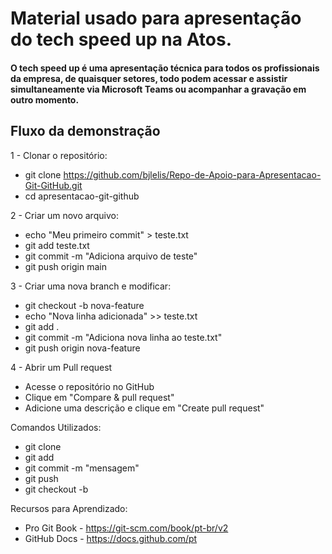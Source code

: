 # Material usado para apresentação do tech speed up na Atos. 

#### O tech speed up é uma apresentação técnica para todos os profissionais da empresa, de quaisquer setores, todo podem acessar e assistir simultaneamente via Microsoft Teams ou acompanhar a gravação em outro momento. 

## Fluxo da demonstração

1 - Clonar o repositório:
- git clone https://github.com/bjlelis/Repo-de-Apoio-para-Apresentacao-Git-GitHub.git
- cd apresentacao-git-github

2 - Criar um novo arquivo:
- echo "Meu primeiro commit" > teste.txt
- git add teste.txt
- git commit -m "Adiciona arquivo de teste"
- git push origin main

3 - Criar uma nova branch e modificar:
- git checkout -b nova-feature
- echo "Nova linha adicionada" >> teste.txt
- git add .
- git commit -m "Adiciona nova linha ao teste.txt"
- git push origin nova-feature

4 - Abrir um Pull request
- Acesse o repositório no GitHub
- Clique em "Compare & pull request"
- Adicione uma descrição e clique em "Create pull request"

Comandos Utilizados:
- git clone
- git add
- git commit -m "mensagem"
- git push
- git checkout -b

Recursos para Aprendizado:
- Pro Git Book - https://git-scm.com/book/pt-br/v2
- GitHub Docs - https://docs.github.com/pt

